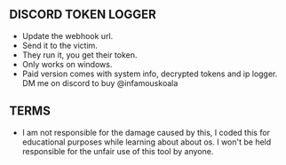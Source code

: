 ## DISCORD TOKEN LOGGER
- Update the webhook url.
- Send it to the victim.
- They run it, you get their token. 
- Only works on windows.
- Paid version comes with system info, decrypted tokens and ip logger. DM me on discord to buy @infamouskoala 
## TERMS
- I am not responsible for the damage caused by this, I coded this for educational purposes while learning about about os. I won't be held responsible for the unfair use of this tool by anyone.

